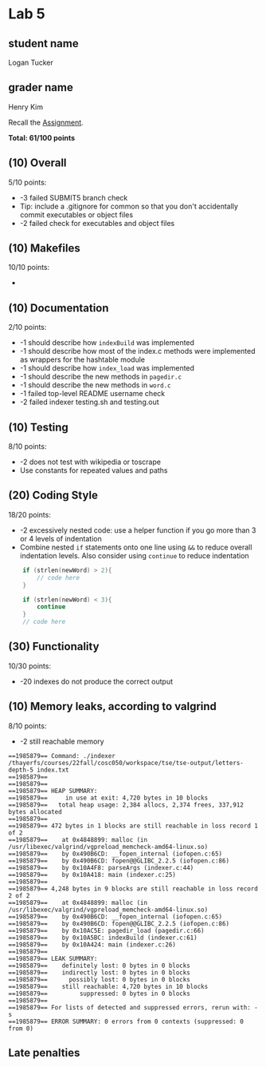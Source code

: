 # Lab 5

## student name
Logan Tucker
## grader name
Henry Kim

Recall the [Assignment](https://www.cs.dartmouth.edu/~tjp/cs50/labs/lab5/).

**Total: 61/100 points**

## (10) Overall

5/10 points:

* -3 failed SUBMIT5 branch check
* Tip: include a .gitignore for common so that you don't accidentally commit executables or object files
* -2 failed check for executables and object files

## (10) Makefiles

10/10 points:

* 

## (10) Documentation

2/10 points:

* -1 should describe how `indexBuild` was implemented
* -1 should describe how most of the index.c methods were implemented as wrappers for the hashtable module
* -1 should describe how `index_load` was implemented
* -1 should describe the new methods in `pagedir.c`
* -1 should describe the new methods in `word.c`
* -1 failed top-level README username check
* -2 failed indexer testing.sh and testing.out

## (10) Testing

8/10 points:

* -2 does not test with wikipedia or toscrape
* Use constants for repeated values and paths

## (20) Coding Style

18/20 points:

* -2 excessively nested code: use a helper function if you go more than 3 or 4 levels of indentation
* Combine nested `if` statements onto one line using `&&` to reduce overall indentation levels. Also consider using `continue` to reduce indentation
```c
    if (strlen(newWord) > 2){    
        // code here
    }
```

```c
    if (strlen(newWord) < 3){    
        continue
    }
    // code here
```

## (30) Functionality

10/30 points:

* -20 indexes do not produce the correct output

## (10) Memory leaks, according to valgrind

8/10 points:
* -2 still reachable memory
```
==1985879== Command: ./indexer /thayerfs/courses/22fall/cosc050/workspace/tse/tse-output/letters-depth-5 index.txt
==1985879== 
==1985879== 
==1985879== HEAP SUMMARY:
==1985879==     in use at exit: 4,720 bytes in 10 blocks
==1985879==   total heap usage: 2,384 allocs, 2,374 frees, 337,912 bytes allocated
==1985879== 
==1985879== 472 bytes in 1 blocks are still reachable in loss record 1 of 2
==1985879==    at 0x4848899: malloc (in /usr/libexec/valgrind/vgpreload_memcheck-amd64-linux.so)
==1985879==    by 0x490B6CD: __fopen_internal (iofopen.c:65)
==1985879==    by 0x490B6CD: fopen@@GLIBC_2.2.5 (iofopen.c:86)
==1985879==    by 0x10A4F8: parseArgs (indexer.c:44)
==1985879==    by 0x10A418: main (indexer.c:25)
==1985879== 
==1985879== 4,248 bytes in 9 blocks are still reachable in loss record 2 of 2
==1985879==    at 0x4848899: malloc (in /usr/libexec/valgrind/vgpreload_memcheck-amd64-linux.so)
==1985879==    by 0x490B6CD: __fopen_internal (iofopen.c:65)
==1985879==    by 0x490B6CD: fopen@@GLIBC_2.2.5 (iofopen.c:86)
==1985879==    by 0x10AC5E: pagedir_load (pagedir.c:66)
==1985879==    by 0x10A5BC: indexBuild (indexer.c:61)
==1985879==    by 0x10A424: main (indexer.c:26)
==1985879== 
==1985879== LEAK SUMMARY:
==1985879==    definitely lost: 0 bytes in 0 blocks
==1985879==    indirectly lost: 0 bytes in 0 blocks
==1985879==      possibly lost: 0 bytes in 0 blocks
==1985879==    still reachable: 4,720 bytes in 10 blocks
==1985879==         suppressed: 0 bytes in 0 blocks
==1985879== 
==1985879== For lists of detected and suppressed errors, rerun with: -s
==1985879== ERROR SUMMARY: 0 errors from 0 contexts (suppressed: 0 from 0)
```


## Late penalties


